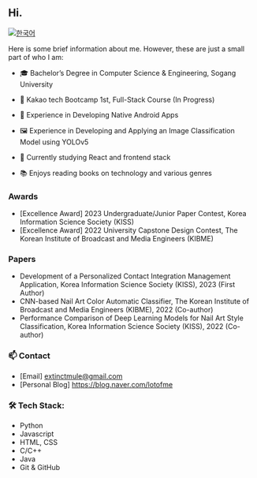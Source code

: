 ## Hi.

[![한국어](https://img.shields.io/badge/-한국어-yellowgreen)](README.md)

Here is some brief information about me. However, these are just a small part of who I am:

- 🎓 Bachelor’s Degree in Computer Science & Engineering, Sogang University
- 🚀 Kakao tech Bootcamp 1st, Full-Stack Course (In Progress)

- 📱 Experience in Developing Native Android Apps
- 🖼️ Experience in Developing and Applying an Image Classification Model using YOLOv5
- 🌱 Currently studying React and frontend stack
- 📚 Enjoys reading books on technology and various genres

### Awards

- [Excellence Award] 2023 Undergraduate/Junior Paper Contest, Korea Information Science Society (KISS)
- [Excellence Award] 2022 University Capstone Design Contest, The Korean Institute of Broadcast and Media Engineers (KIBME)

### Papers

- Development of a Personalized Contact Integration Management Application, Korea Information Science Society (KISS), 2023 (First Author)
- CNN-based Nail Art Color Automatic Classifier, The Korean Institute of Broadcast and Media Engineers (KIBME), 2022 (Co-author)
- Performance Comparison of Deep Learning Models for Nail Art Style Classification, Korea Information Science Society (KISS), 2022 (Co-author)

### 📫 Contact

- [Email] extinctmule@gmail.com
- [Personal Blog] https://blog.naver.com/lotofme

### 🛠️ Tech Stack:

- Python
- Javascript
- HTML, CSS
- C/C++
- Java
- Git & GitHub
